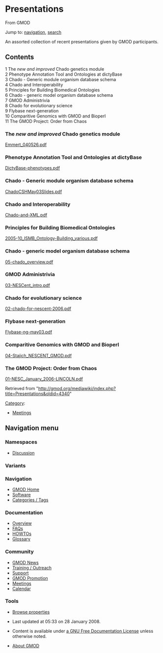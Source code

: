 <div id="mw-page-base" class="noprint">

</div>

<div id="mw-head-base" class="noprint">

</div>

<div id="content" class="mw-body" role="main">

<span id="top"></span>

<div id="mw-js-message" style="display:none;">

</div>



# <span dir="auto">Presentations</span>

<div id="bodyContent">

<div id="siteSub">

From GMOD

</div>

<div id="contentSub">

</div>

<div id="jump-to-nav" class="mw-jump">

Jump to: [navigation](#mw-navigation), [search](#p-search)

</div>

<div id="mw-content-text" class="mw-content-ltr" lang="en" dir="ltr">

An assorted collection of recent presentations given by GMOD
participants.

<div id="toc" class="toc">

<div id="toctitle">

## Contents

</div>

- [<span class="tocnumber">1</span> <span class="toctext">The *new and
  improved* Chado genetics
  module</span>](#The_new_and_improved_Chado_genetics_module)
- [<span class="tocnumber">2</span> <span class="toctext">Phenotype
  Annotation Tool and Ontologies at
  dictyBase</span>](#Phenotype_Annotation_Tool_and_Ontologies_at_dictyBase)
- [<span class="tocnumber">3</span> <span class="toctext">Chado -
  Generic module organism database
  schema</span>](#Chado_-_Generic_module_organism_database_schema)
- [<span class="tocnumber">4</span> <span class="toctext">Chado and
  Interoperability</span>](#Chado_and_Interoperability)
- [<span class="tocnumber">5</span> <span class="toctext">Principles for
  Building Biomedical
  Ontologies</span>](#Principles_for_Building_Biomedical_Ontologies)
- [<span class="tocnumber">6</span> <span class="toctext">Chado -
  generic model organism database
  schema</span>](#Chado_-_generic_model_organism_database_schema)
- [<span class="tocnumber">7</span> <span class="toctext">GMOD
  Administrivia</span>](#GMOD_Administrivia)
- [<span class="tocnumber">8</span> <span class="toctext">Chado for
  evolutionary science</span>](#Chado_for_evolutionary_science)
- [<span class="tocnumber">9</span> <span class="toctext">Flybase
  next-generation</span>](#Flybase_next-generation)
- [<span class="tocnumber">10</span> <span class="toctext">Comparitive
  Genomics with GMOD and
  Bioperl</span>](#Comparitive_Genomics_with_GMOD_and_Bioperl)
- [<span class="tocnumber">11</span> <span class="toctext">The GMOD
  Project: Order from Chaos</span>](#The_GMOD_Project:_Order_from_Chaos)

</div>

### <span id="The_new_and_improved_Chado_genetics_module" class="mw-headline">The *new and improved* Chado genetics module</span>

<a href="../mediawiki/images/5/5c/Emmert_040526.pdf" class="internal"
title="Emmert 040526.pdf">Emmert_040526.pdf</a>

### <span id="Phenotype_Annotation_Tool_and_Ontologies_at_dictyBase" class="mw-headline">Phenotype Annotation Tool and Ontologies at dictyBase</span>

<a href="../mediawiki/images/0/05/DictyBase-phenotypes.pdf"
class="internal"
title="DictyBase-phenotypes.pdf">DictyBase-phenotypes.pdf</a>

### <span id="Chado_-_Generic_module_organism_database_schema" class="mw-headline">Chado - Generic module organism database schema</span>

<a href="../mediawiki/images/6/62/ChadoCSHMay03Slides.pdf"
class="internal"
title="ChadoCSHMay03Slides.pdf">ChadoCSHMay03Slides.pdf</a>

### <span id="Chado_and_Interoperability" class="mw-headline">Chado and Interoperability</span>

<a href="../mediawiki/images/e/eb/Chado-and-XML.pdf" class="internal"
title="Chado-and-XML.pdf">Chado-and-XML.pdf</a>

### <span id="Principles_for_Building_Biomedical_Ontologies" class="mw-headline">Principles for Building Biomedical Ontologies</span>

<a
href="../mediawiki/images/4/44/2005-10_ISMB_Ontology-Building_various.pdf"
class="internal"
title="2005-10 ISMB Ontology-Building various.pdf">2005-10_ISMB_Ontology-Building_various.pdf</a>

### <span id="Chado_-_generic_model_organism_database_schema" class="mw-headline">Chado - generic model organism database schema</span>

<a href="../mediawiki/images/f/f8/05-chado_overview.pdf"
class="internal" title="05-chado overview.pdf">05-chado_overview.pdf</a>

### <span id="GMOD_Administrivia" class="mw-headline">GMOD Administrivia</span>

<a href="../mediawiki/images/c/cb/03-NESCent_intro.pdf" class="internal"
title="03-NESCent intro.pdf">03-NESCent_intro.pdf</a>

### <span id="Chado_for_evolutionary_science" class="mw-headline">Chado for evolutionary science</span>

<a href="../mediawiki/images/6/6b/02-chado-for-nescent-2006.pdf"
class="internal"
title="02-chado-for-nescent-2006.pdf">02-chado-for-nescent-2006.pdf</a>

### <span id="Flybase_next-generation" class="mw-headline">Flybase next-generation</span>

<a href="../mediawiki/images/5/5b/Flybase-ng-may03.pdf" class="internal"
title="Flybase-ng-may03.pdf">Flybase-ng-may03.pdf</a>

### <span id="Comparitive_Genomics_with_GMOD_and_Bioperl" class="mw-headline">Comparitive Genomics with GMOD and Bioperl</span>

<a href="../mediawiki/images/6/61/04-Stajich_NESCENT_GMOD.pdf"
class="internal"
title="04-Stajich NESCENT GMOD.pdf">04-Stajich_NESCENT_GMOD.pdf</a>

### <span id="The_GMOD_Project:_Order_from_Chaos" class="mw-headline">The GMOD Project: Order from Chaos</span>

<a href="../mediawiki/images/e/e4/01-NESC_January_2006-LINCOLN.pdf"
class="internal"
title="01-NESC January 2006-LINCOLN.pdf">01-NESC_January_2006-LINCOLN.pdf</a>

</div>

<div class="printfooter">

Retrieved from
"<http://gmod.org/mediawiki/index.php?title=Presentations&oldid=4340>"

</div>

<div id="catlinks" class="catlinks">

<div id="mw-normal-catlinks" class="mw-normal-catlinks">

[Category](Special%3ACategories "Special%3ACategories"):

- [Meetings](Category%3AMeetings "Category%3AMeetings")

</div>

</div>

<div class="visualClear">

</div>

</div>

</div>

<div id="mw-navigation">

## Navigation menu

<div id="mw-head">



<div id="left-navigation">

<div id="p-namespaces" class="vectorTabs" role="navigation"
aria-labelledby="p-namespaces-label">

### Namespaces


- <span id="ca-talk"><a
  href="http://gmod.org/mediawiki/index.php?title=Talk:Presentations&amp;action=edit&amp;redlink=1"
  accesskey="t"
  title="Discussion about the content page [t]">Discussion</a></span>

</div>

<div id="p-variants" class="vectorMenu emptyPortlet" role="navigation"
aria-labelledby="p-variants-label">

### 

### Variants[](#)

<div class="menu">

</div>

</div>

</div>





</div>

</div>

</div>

<div id="mw-panel">

<div id="p-logo" role="banner">

<a href="Main_Page"
style="background-image: url(../images/GMOD-cogs.png);"
title="Visit the main page"></a>

</div>

<div id="p-Navigation" class="portal" role="navigation"
aria-labelledby="p-Navigation-label">

### Navigation

<div class="body">

- <span id="n-GMOD-Home">[GMOD Home](Main_Page)</span>
- <span id="n-Software">[Software](GMOD_Components)</span>
- <span id="n-Categories-.2F-Tags">[Categories /
  Tags](Categories)</span>

</div>

</div>

<div id="p-Documentation" class="portal" role="navigation"
aria-labelledby="p-Documentation-label">

### Documentation

<div class="body">

- <span id="n-Overview">[Overview](Overview)</span>
- <span id="n-FAQs">[FAQs](Category%3AFAQ)</span>
- <span id="n-HOWTOs">[HOWTOs](Category%3AHOWTO)</span>
- <span id="n-Glossary">[Glossary](Glossary)</span>

</div>

</div>

<div id="p-Community" class="portal" role="navigation"
aria-labelledby="p-Community-label">

### Community

<div class="body">

- <span id="n-GMOD-News">[GMOD News](GMOD_News)</span>
- <span id="n-Training-.2F-Outreach">[Training /
  Outreach](Training_and_Outreach)</span>
- <span id="n-Support">[Support](Support)</span>
- <span id="n-GMOD-Promotion">[GMOD Promotion](GMOD_Promotion)</span>
- <span id="n-Meetings">[Meetings](Meetings)</span>
- <span id="n-Calendar">[Calendar](Calendar)</span>

</div>

</div>

<div id="p-tb" class="portal" role="navigation"
aria-labelledby="p-tb-label">

### Tools

<div class="body">


- <span id="t-smwbrowselink"><a href="Special%3ABrowse/Presentations" rel="smw-browse">Browse
  properties</a></span>


</div>

</div>

</div>

</div>

<div id="footer" role="contentinfo">

- <span id="footer-info-lastmod">Last updated at 05:33 on 28 January
  2008.</span>
<!-- - <span id="footer-info-viewcount">17,370 page views.</span> -->
- <span id="footer-info-copyright">Content is available under
  <a href="http://www.gnu.org/licenses/fdl-1.3.html" class="external"
  rel="nofollow">a GNU Free Documentation License</a> unless otherwise
  noted.</span>

<!-- -->

- <span id="footer-places-about">[About
  GMOD](GMOD%3AAbout "GMOD%3AAbout")</span>

<!-- -->






</div>

